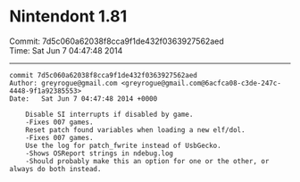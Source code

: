 # Nintendont 1.81
Commit: 7d5c060a62038f8cca9f1de432f0363927562aed  
Time: Sat Jun 7 04:47:48 2014   

-----

```
commit 7d5c060a62038f8cca9f1de432f0363927562aed
Author: greyrogue@gmail.com <greyrogue@gmail.com@6acfca08-c3de-247c-4448-9f1a92385553>
Date:   Sat Jun 7 04:47:48 2014 +0000

    Disable SI interrupts if disabled by game.
    -Fixes 007 games.
    Reset patch found variables when loading a new elf/dol.
    -Fixes 007 games.
    Use the log for patch_fwrite instead of UsbGecko.
    -Shows OSReport strings in ndebug.log
    -Should probably make this an option for one or the other, or always do both instead.
```
